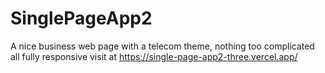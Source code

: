 # SinglePageApp2
A nice  business web page with a telecom theme, nothing too complicated all fully responsive visit at https://single-page-app2-three.vercel.app/

